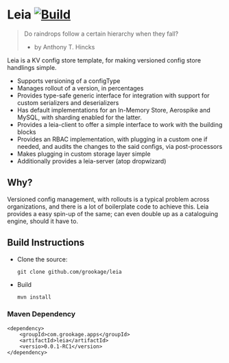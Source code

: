 # Leia [![Build](https://github.com/grookage/leia/actions/workflows/build.yml/badge.svg)](https://github.com/grookage/leia/actions/workflows/build.yml)

> Do raindrops follow a certain hierarchy when they fall?
> - by Anthony T. Hincks

Leia is a KV config store template, for making versioned config store handlings simple. 
- Supports versioning of a configType
- Manages rollout of a version, in percentages
- Provides type-safe generic interface for integration with support for custom serializers and deserializers
- Has default implementations for an In-Memory Store, Aerospike and MySQL, with sharding enabled for the latter. 
- Provides a leia-client to offer a simple interface to work with the building blocks
- Provides an RBAC implementation, with plugging in a custom one if needed, and audits the changes to the said configs, via post-processors
- Makes plugging in custom storage layer simple
- Additionally provides a leia-server (atop dropwizard)

## Why?

Versioned config management, with rollouts is a typical problem across organizations, and there is a lot of boilerplate code to achieve this. Leia provides a easy spin-up of the same; can even double up as a cataloguing engine, should it have to. 

## Build Instructions

- Clone the source:

      git clone github.com/grookage/leia

- Build

      mvn install

### Maven Dependency

```
<dependency>
    <groupId>com.grookage.apps</groupId>
    <artifactId>leia</artifactId>
    <versio>0.0.1-RC1</version>
</dependency>
```